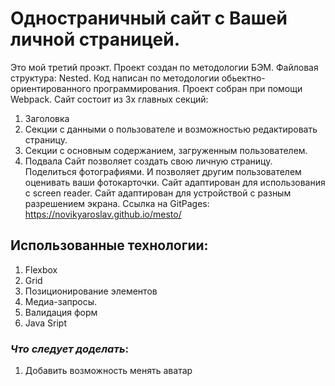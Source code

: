 # Одностраничный сайт с Вашей личной страницей.
Это мой третий проэкт.
Проект создан по методологии БЭМ. Файловая структура: Nested.
Код написан по методологии обьектно-ориентированного программирования. 
Проект собран при помощи Webpack.
Сайт состоит из 3х главных секций:
1. Заголовка
2. Секции с данными о пользователе и возможностью редактировать страницу.
3. Секции с основным содержанием, загруженным пользователем.
4. Подвала
Сайт позволяет создать свою личную страницу. Поделиться фотографиями. И позволяет другим пользователем оценивать ваши фотокарточки.
Сайт адаптирован для использования с screen reader.
Сайт адаптирован для устройствой с разным разрешением экрана.
Ссылка на GitPages: https://novikyaroslav.github.io/mesto/ 

## Использованные технологии:
1. Flexbox
2. Grid
2. Позиционирование элементов
3. Медиа-запросы.
4. Валидация форм
5. Java Sript


### *Что следует доделать*:
1. Добавить возможность менять аватар 
 


